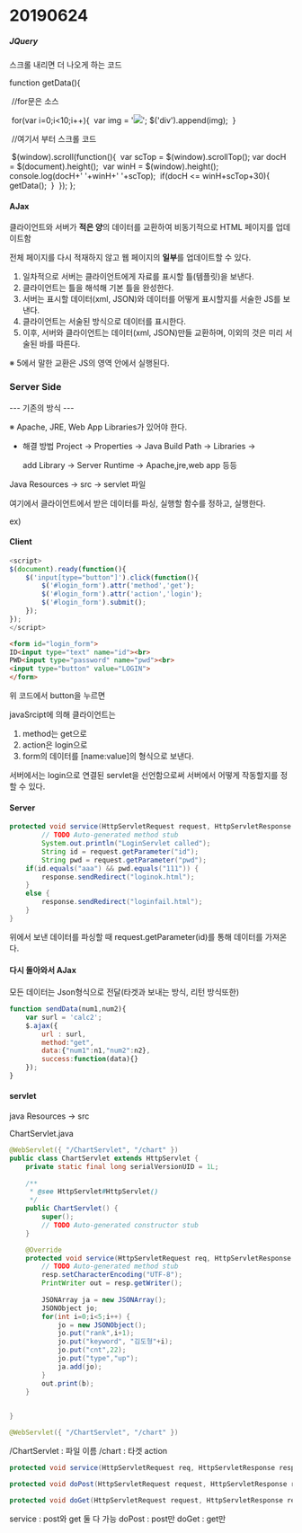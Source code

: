 # 20190624

#####  JQuery

스크롤 내리면 더 나오게 하는 코드





function getData(){

​     //for문은 소스

​	for(var i=0;i<10;i++){
​		var img = '<img src="sp.jpg">';
​		$('div').append(img);
​	}

​    //여기서 부터 스크롤 코드

​	$(window).scroll(function(){
​		var scTop = $(window).scrollTop();
​		var docH = $(document).height();
​		var winH = $(window).height();
​		console.log(docH+' '+winH+' '+scTop);
​		if(docH <= winH+scTop+30){
​			getData();
​		}
​	});
};



#### AJax

클라이언트와 서버가 **적은 양**의 데이터를 교환하여 비동기적으로 HTML 페이지를 업데이트함

전체 페이지를 다시 적재하지 않고 웹 페이지의 **일부**를 업데이트할 수 있다.

1. 일차적으로 서버는 클라이언트에게 자료를 표시할 틀(템플릿)을 보낸다.
2. 클라이언트는 틀을 해석해 기본 틀을 완성한다.
3. 서버는 표시할 데이터(xml, JSON)와 데이터를 어떻게 표시할지를 서술한 JS를 보낸다.
4. 클라이언트는 서술된 방식으로 데이터를 표시한다.
5. 이후, 서버와 클라이언트는 데이터(xml, JSON)만들 교환하며, 이외의 것은 미리 서술된 바를 따른다.

  ※ 5에서 말한 교환은 JS의 영역 안에서 실행된다.



### Server Side

--- 기존의 방식 ---

※ Apache, JRE, Web App Libraries가 있어야 한다.

- 해결 방법 Project -> Properties -> Java Build Path -> Libraries -> 

  add Library -> Server Runtime -> Apache,jre,web app 등등



Java Resources -> src -> servlet 파일

여기에서 클라이언트에서 받은 데이터를 파싱, 실행할 함수를 정하고, 실행한다.

ex)

#### **Client**

```javascript
<script>
$(document).ready(function(){
	$('input[type="button"]').click(function(){
		$('#login_form').attr('method','get');
		$('#login_form').attr('action','login');
		$('#login_form').submit();
	});
});
</script>
```

```html
<form id="login_form">
ID<input type="text" name="id"><br>
PWD<input type="password" name="pwd"><br>
<input type="button" value="LOGIN">
</form>
```

위 코드에서 button을 누르면 

javaSrcipt에 의해 클라이언트는 

1. method는 get으로
2. action은 login으로
3. form의 데이터를 [name:value]의 형식으로 보낸다.

서버에서는 login으로 연결된 servlet을 선언함으로써 서버에서 어떻게 작동할지를 정할 수 있다.



#### **Server**

```java
protected void service(HttpServletRequest request, HttpServletResponse response) throws ServletException, IOException {
		// TODO Auto-generated method stub
		System.out.println("LoginServlet called");
		String id = request.getParameter("id");
		String pwd = request.getParameter("pwd");
	if(id.equals("aaa") && pwd.equals("111")) {
		response.sendRedirect("loginok.html");
	}
	else {
		response.sendRedirect("loginfail.html");
	}
}
```

위에서 보낸 데이터를 파싱할 때
request.getParameter(id)를 통해 데이터를 가져온다.



#### 다시 돌아와서 AJax

모든 데이터는 Json형식으로 전달(타겟과 보내는 방식, 리턴 방식또한)

```javascript
function sendData(num1,num2){
	var surl = 'calc2';
	$.ajax({
		url : surl,
		method:"get",
		data:{"num1":n1,"num2":n2},
		success:function(data){}
	});
}
```



#### servlet

java Resources -> src

ChartServlet.java

```java
@WebServlet({ "/ChartServlet", "/chart" })
public class ChartServlet extends HttpServlet {
	private static final long serialVersionUID = 1L;
       
    /**
     * @see HttpServlet#HttpServlet()
     */
    public ChartServlet() {
        super();
        // TODO Auto-generated constructor stub
    }

	@Override
	protected void service(HttpServletRequest req, HttpServletResponse resp) throws ServletException, IOException {
		// TODO Auto-generated method stub
		resp.setCharacterEncoding("UTF-8");
		PrintWriter out = resp.getWriter();
		
		JSONArray ja = new JSONArray();
		JSONObject jo;
		for(int i=0;i<5;i++) {
			jo = new JSONObject();
			jo.put("rank",i+1);
			jo.put("keyword", "김도형"+i);
			jo.put("cnt",22);
			jo.put("type","up");
			ja.add(jo);
		}
		out.print(b);
	}

	
}

```





```java
@WebServlet({ "/ChartServlet", "/chart" })
```

/ChartServlet : 파일 이름
/chart  : 타겟 action 



```java
protected void service(HttpServletRequest req, HttpServletResponse resp) throws ServletException, IOException {}

protected void doPost(HttpServletRequest request, HttpServletResponse response) throws ServletException, IOException {}

protected void doGet(HttpServletRequest request, HttpServletResponse response) throws ServletException, IOException {}
```

service : post와 get 둘 다 가능
doPost : post만
doGet : get만

